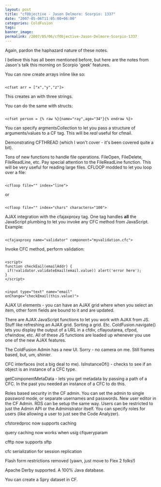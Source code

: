 ```yaml
---
layout: post
title: "cfObjective - Jason Delmore: Scorpio: 1337"
date: "2007-05-06T11:05:00+06:00"
categories: ColdFusion 
tags: 
banner_image: 
permalink: /2007/05/06/cfObjective-Jason-Delmore-Scorpio-1337
---
```


Again, pardon the haphazard nature of these notes.


I believe this has all been mentioned before, but here are the notes from Jason's talk this morning on Scorpio 'geek' features.

You can now create arrays inline like so:

<code>
&lt;cfset arr = ["x","y","z"]&gt;
</code>

This creates an with three strings.

You can do the same with structs:

<code>
&lt;cfset person = {% raw %}{name="ray",age="34"}{% endraw %}&gt;
</code>

You can specify argmentsCollection to let you pass a structure of arguments/values to a CF tag. This will be <i>real</i> useful for cfmail.

Demonstrating CFTHREAD (which I won't cover - it's been covered quite a bit).

Tons of new functions to handle file operations. FileOpen, FileDelete, FileReadLine, etc. Pay special attention to the FileReadLine function. This will be very useful for reading large files. CFLOOP modded to let you loop over a file:

<code>
&lt;cfloop file="" index="line"&gt;
</code>

or

<code>
&lt;cfloop file="" index="chars" characters="100"&gt;
</code>

AJAX integration with the cfajaxproxy tag. One tag handles <b>all</b> the JavaScript plumbing to let you invoke any CFC method from JavaScript. Example:

<code>
&lt;cfajaxproxy name="validator" component="myvalidation.cfc"&gt;
</code>

Invoke CFC method, perform validation:

<code>
&lt;script&gt;
function checkEail(emailAddr) {
 if(!validator.validateEmail(email.value)) alert('error here');
}
&lt;/script&gt;

&lt;input type="text" name="email" onChange="checkEmail(this.value)"&gt;
</code>

AJAX UI elements - you can have an AJAX grid where when you select an item, other form fields are bound to it and are updated.

There are AJAX JavaScript functions to let you work with AJAX from JS. Stuff like refreshing an AJAX grid. Sorting a grid. Etc. ColdFusion.navigate() lets you display the output of a URL in a cfdiv, cflayoutarea, cfpod, cfwindow, etc. All of these JS functions are loaded up whenever you use one of the new AJAX features. 

The ColdFusion Admin has a new UI. Sorry - no camera on me. Still frames based, but, um, shinier. 

CFC interfaces (not a big deal to me). IsInstanceOf() - checks to see if an object is an instance of a CFC type.

getComponentMetaData - lets you get metadata by passing a path of a CFC. In the past you needed an instance of a CFC to do this.

Roles based security in the CF admin. You can set the admin to single password mode, or separate usernames and passwords. New user editor in the CF Admin. RDS can be setup the same way. Users can be restricted to just the Admin API or the Administrator itself. You can specify roles for users (like allowing a user to just see the Code Analyzer). 

cfstoredproc now supports caching

query caching now works when usig cfqueryparam

cfftp  now supports sftp

cfc serialization for session replication

Flash form restrictions removed (yawn, just move to Flex 2 folks!)

Apache Derby supported. A 100% Java database. 

You can create a Spry dataset in CF.